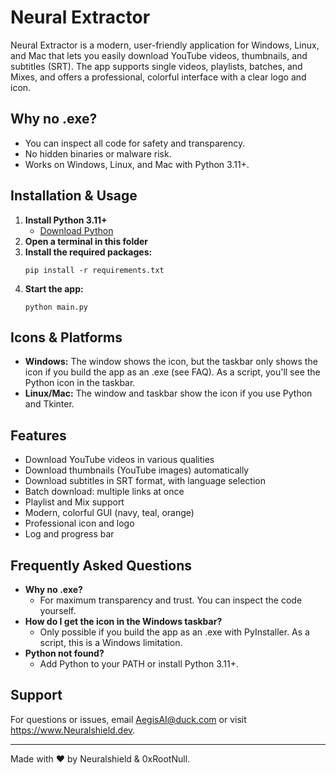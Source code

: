 # Neural Extractor

Neural Extractor is a modern, user-friendly application for Windows, Linux, and Mac that lets you easily download YouTube videos, thumbnails, and subtitles (SRT). The app supports single videos, playlists, batches, and Mixes, and offers a professional, colorful interface with a clear logo and icon.

## Why no .exe?
- You can inspect all code for safety and transparency.
- No hidden binaries or malware risk.
- Works on Windows, Linux, and Mac with Python 3.11+.

## Installation & Usage
1. **Install Python 3.11+**
   - [Download Python](https://www.python.org/downloads/)
2. **Open a terminal in this folder**
3. **Install the required packages:**
   ```
   pip install -r requirements.txt
   ```
4. **Start the app:**
   ```
   python main.py
   ```

## Icons & Platforms
- **Windows:** The window shows the icon, but the taskbar only shows the icon if you build the app as an .exe (see FAQ). As a script, you'll see the Python icon in the taskbar.
- **Linux/Mac:** The window and taskbar show the icon if you use Python and Tkinter.

## Features
- Download YouTube videos in various qualities
- Download thumbnails (YouTube images) automatically
- Download subtitles in SRT format, with language selection
- Batch download: multiple links at once
- Playlist and Mix support
- Modern, colorful GUI (navy, teal, orange)
- Professional icon and logo
- Log and progress bar

## Frequently Asked Questions
- **Why no .exe?**
  - For maximum transparency and trust. You can inspect the code yourself.
- **How do I get the icon in the Windows taskbar?**
  - Only possible if you build the app as an .exe with PyInstaller. As a script, this is a Windows limitation.
- **Python not found?**
  - Add Python to your PATH or install Python 3.11+.

## Support
For questions or issues, email AegisAI@duck.com or visit https://www.Neuralshield.dev.

---

Made with ❤️ by Neuralshield & 0xRootNull. 
